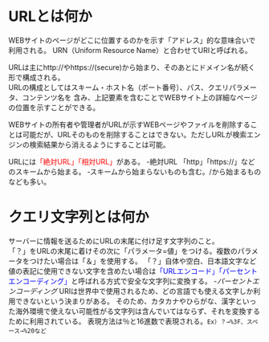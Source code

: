 # URLとは何か
WEBサイトのページがどこに位置するのかを示す「アドレス」的な意味合いで利用される。
URN（Uniform Resource Name）と合わせてURIと呼ばれる。

URLは主にhttp://やhttps://(secure)から始まり、そのあとにドメイン名が続く形で構成される。<br>
URLの構成としてはスキーム・ホスト名（ポート番号）、パス、クエリパラメータ、コンテンツ名を
含み、上記要素を含むことでWEBサイト上の詳細なページの位置を示すことができる。

WEBサイトの所有者や管理者がURLが示すWEBページやファイルを削除することは可能だが、URLそのものを削除することはできない。ただしURLが検索エンジンの検索結果から消えるようにすることは可能。

URLには<span style="color: red; ">「絶対URL」「相対URL」</span>がある。
-絶対URL
「http」「https://」などのスキームから始まる。
‐スキームから始まらないものも含む。/から始まるものなども多い。

# クエリ文字列とは何か
サーバーに情報を送るためにURLの末尾に付け足す文字列のこと。<br>
「？」をURLの末尾に着けその次に「パラメータ=値」をつける。複数のパラメータをつけたい場合は「＆」を使用する。
「？」自体や空白、日本語文字など値の表記に使用できない文字を含めたい場合は<span style ="color:blue; ">「URLエンコード」「パーセントエンコーディング」</span>と呼ばれる方式で安全な文字列に変換する。
-_パーセントエンコーディング_
URIは世界中で使用されるため、どの言語でも使える文字しか利用できないという決まりがある。
そのため、カタカナやひらがな、漢字といった海外環境で使えない可能性がる文字列は含んでいてはならず、それを変換するために利用されている。
表現方法は％と16進数で表現される。` Ex）？→%3F、スペース→%20など `
